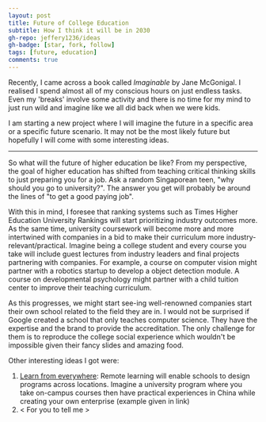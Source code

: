 ```yaml
---
layout: post
title: Future of College Education
subtitle: How I think it will be in 2030
gh-repo: jeffery1236/ideas
gh-badge: [star, fork, follow]
tags: [future, education]
comments: true
---
```


Recently, I came across a book called *Imaginable* by Jane McGonigal. I realised I spend almost all of my conscious hours on just endless tasks. Even my 'breaks' involve some activity and there is no time for my mind to just run wild and imagine like we all did back when we were kids.

I am starting a new project where I will imagine the future in a specific area or a specific future scenario. It may not be the most likely future but hopefully I will come with some interesting ideas.

---

So what will the future of higher education be like? From my perspective, the goal of higher education has shifted from teaching critical thinking skills to just preparing you for a job. Ask a random Singaporean teen, "why should you go to university?". The answer you get will probably be around the lines of "to get a good paying job".

With this in mind, I foresee that ranking systems such as Times Higher Education University Rankings will start prioritizing industry outcomes more. As the same time, university coursework will become more and more intertwined with companies in a bid to make their curriculum more industry-relevant/practical. Imagine being a college student and every course you take will include guest lectures from industry leaders and final projects partnering with companies. For example, a course on computer vision might partner with a robotics startup to develop a object detection module. A course on developmental psychology might partner with a child tuition center to improve their teaching curriculum.

As this progresses, we might start see-ing well-renowned companies start their own school related to the field they are in. I would not be surprised if Google created a school that only teaches computer science. They have the expertise and the brand to provide the accreditation. The only challenge for them is to reproduce the college social experience which wouldn't be impossible given their fancy slides and amazing food.

Other interesting ideas I got were:
1. [Learn from everywhere](https://www.weforum.org/agenda/2022/02/four-trends-that-will-shape-the-future-of-higher-education/): Remote learning will enable schools to design programs across locations. Imagine a university program where you take on-campus courses then have practical experiences in China while creating your own enterprise (example given in link)
2. < For you to tell me >

